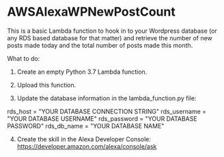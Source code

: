 # AWSAlexaWPNewPostCount
This is a basic Lambda function to hook in to your Wordpress database (or any RDS based database for that matter) and retrieve the number of new posts made today and the total number of posts made this month.

What to do:

1) Create an empty Python 3.7 Lambda function.

2) Upload this function.

3) Update the database information in the lambda_function.py file:

rds_host  = "YOUR DATABASE CONNECTION STRING"
rds_username = "YOUR DATABASE USERNAME"
rds_password = "YOUR DATABASE PASSWORD"
rds_db_name = "YOUR DATABASE NAME"

4) Create the skill in the Alexa Developer Console: https://developer.amazon.com/alexa/console/ask
